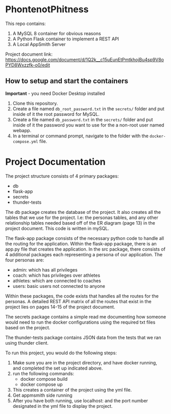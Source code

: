 # PhontenotPhitness

This repo contains: 
1. A MySQL 8 container for obvious reasons
2. A Python Flask container to implement a REST API
3. A Local AppSmith Server

Project document link: https://docs.google.com/document/d/1Q2k__c15uEunEtPmtkhojBu4sp9V8oPYD8Wxzzfk-o0/edit 

## How to setup and start the containers
**Important** - you need Docker Desktop installed

1. Clone this repository.  
1. Create a file named `db_root_password.txt` in the `secrets/` folder and put inside of it the root password for MySQL. 
1. Create a file named `db_password.txt` in the `secrets/` folder and put inside of it the password you want to use for the a non-root user named webapp. 
1. In a terminal or command prompt, navigate to the folder with the `docker-compose.yml` file.  



# Project Documentation
The project structure consists of 4 primary packages: 
- db
- flask-app
- secrets
- thunder-tests

The db package creates the database of the project. It also creates all the tables that we use for the project. I.e: the personas tables, and any other relationship tables needed based off of the ER diagram (page 13) in the project document. This code is written in mySQL. 

The flask-app package consists of the necessary python code to handle all the routing for the application. Within the flask-app package, there is an app.py file that creates the application. In the src package, there consists of 4 additional packages each representing a persona of our application. The four personas are: 
- admin: which has all privileges
- coach: which has privileges over athletes
- athletes: which are connected to coaches
- users: basic users not connected to anyone

Within these packages, the code exists that handles all the routes for the personas. A detailed REST API matrix of all the routes that exist in the project lies on pages 14-15 of the project document. 

The secrets package contains a simple read me documenting how someone would need to run the docker configurations using the required txt files based on the project. 

The thunder-tests package contains JSON data from the tests that we ran using thunder client. 

To run this project, you would do the following steps: 

1. Make sure you are in the project directory, and have docker running, and completed the set up indicated above.
2. run the following commands:
   - docker compose build
   - docker compose up
3. This creates a container of the project using the yml file.
4. Get appmsmith side running
5. After you have both running, use localhost: and the port number designated in the yml file to display the project. 




